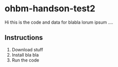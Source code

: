 # ohbm-handson-test2

Hi this is the code and data for blabla lorum ipsum ....

## Instructions

1. Download stuff
2. Install bla bla
3. Run the code

